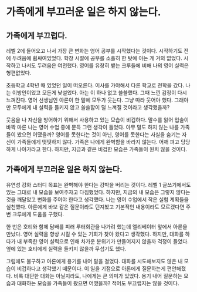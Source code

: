 # 가족에게 부끄러운 일은 하지 않는다.

## 가족에게 부끄럽다.

레벨 2에 들어오고 나서 가장 큰 변화는 영어 공부를 시작했다는 것이다. 시작하기도 전에 두려움에 휩싸여있었다.
학창 시절에 공부를 소홀히 한 탓에 아는 게 거의 없었다. 시작하고 나서도 두려움은 여전했다.
영어를 유창히 뱉는 크루들에 비해 나의 영어 실력은 형편없었다.

초등학교 4학년 때 있었던 일이 떠오른다. 이사를 가야해서 다른 학교로 전학을 갔다.
나는 이방인이었고 모든게 낯설었다. 아는 이 하나 없고 쓸쓸했다. 그때 느낀 감정이 다시 느껴진다.
영어 선생님인 아론이 한 말에 모두가 웃는다. 그냥 따라 웃어야 했다. 그래야만 모두에게 내 실력을 들키지 않고 쓸쓸함이 덜 느껴질 것이라고 생각했을까?

웃음을 나 자신을 방어하기 위해서 사용하고 있는 모습이 비겁하다. 말수를 잃어 입술이 바짝 마른 나는 영어 수업 중에 문득 그런 생각이 들었다.
아무 말도 하지 않는 나를 가족들이 봤으면 어땠을까? 영어를 못한다는 것이 아닌, 영어를 못한다는 사실을 숨기는 자신이 가족들에게 떳떳하지 않다.
가족은 나에게 완벽함을 바라지 않는다. 어깨 펴고 당당하게 나아가라고 한다.
하지만, 지금과 같은 비겁한 모습은 가족들이 원치 않을 것이다.

## 가족에게 부끄러운 일은 하지 않는다.

유연성 강화 스터디 목표는 완벽해야 한다는 강박을 버리는 것이다. 레벨 1 글쓰기에서도 있는 그대로 내 모습을 보여주자고 다짐했었다.
하지만, 지금의 내 모습은 그렇지 않다는 것을 깨달았고 변화를 주어야 한다고 생각했다. 나는 영어 수업에서 작은 실험 계획들을 실천했다.
아론에게 바보 같은 질문이라도 던져봤고 기본적인 내용이라도 모르겠다면 주변 크루에게 도움을 구했다.

한 번은 호티와 함께 담배를 피러 루터회관을 나가려 했는데 엘리베이터 앞에서 아론을 만났다.
영어 실력을 향상 시킬 수 있는 기회가 찾아 왔다고 생각했다.
하지만, 대화를 하다가 내 부족한 영어 실력으로 인해 차가운 분위기가 만들어지지 않을까 걱정이 들었다.
옆에 있는 호티에게 실력을 들키지 않을까 무섭기도 했다.

그럼에도 불구하고 아론에게 용기를 내어 말을 걸었다.
대화를 시도해보지도 않은 내 모습이 비겁하다고 생각했기 때문이다.
이 일을 기점으로 아론에게 질문하는게 편안해졌다.
비록 대단한 대화는 아닐지라도, 나에게는 큰 의미가 있었다.
용기 내어 질문하는 모습과 대화하는 모습을 가족들이 봤으면 어땠을까?
적어도 부끄럽지는 않을 것이다.
